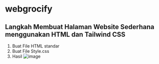 # webgrocify
## Langkah Membuat Halaman Website Sederhana menggunakan HTML dan Tailwind CSS
1. Buat File HTML standar
2. Buat File Style.css
3. Hasil
![image](https://github.com/learning022/webgrocify/assets/15622730/f7f52f6e-345b-4142-9e0d-f2d707f91edd)

